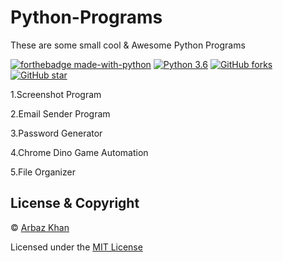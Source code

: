 # Python-Programs
These are some small cool & Awesome Python Programs

[![forthebadge made-with-python](http://ForTheBadge.com/images/badges/made-with-python.svg)](https://www.python.org/)                  [![Python 3.6](https://img.shields.io/badge/python-3.6-blue.svg)](https://www.python.org/downloads/release/python-360/) [![GitHub forks](https://img.shields.io/github/forks/arbazkhan4712/Python-Programs?style=social)](https://GitHub.com/Naereen/StrapDown.js/network/)                 [![GitHub star](https://img.shields.io/github/stars/arbazkhan4712/Python-Programs?style=social)](https://GitHub.com/Naereen/StrapDown.js/network/)


1.Screenshot Program

2.Email Sender Program

3.Password Generator

4.Chrome Dino Game Automation 

5.File Organizer

## License & Copyright
© [Arbaz Khan](https://arbazkhan4712.github.io/Contact.html)

Licensed under the [MIT License](LICENSE)

